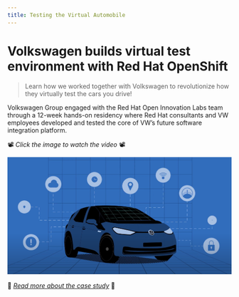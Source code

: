 ```yaml
---
title: Testing the Virtual Automobile
---
```


Volkswagen builds virtual test environment with Red Hat OpenShift
======================

> Learn how we worked together with Volkswagen to revolutionize how they virtually test the cars you drive!

Volkswagen Group engaged with the Red Hat Open Innovation Labs team through a 12-week hands-on residency where Red Hat consultants and VW employees developed and tested the core of VW’s future software integration platform.

📽️ _Click the image to watch the video_ 📽️

[![../images/volkswagen-group-case-study.png](../images/volkswagen-group-case-study.png)](https://www.youtube.com/watch?v=9t565ZZetFw)

📖 [_Read more about the case study_](https://www.redhat.com/en/resources/volkswagen-group-case-study) 📖
